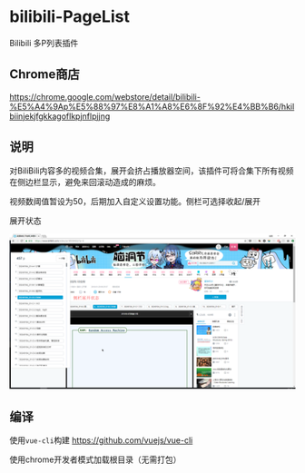# bilibili-PageList
Bilibili 多P列表插件

## Chrome商店
https://chrome.google.com/webstore/detail/bilibili-%E5%A4%9Ap%E5%88%97%E8%A1%A8%E6%8F%92%E4%BB%B6/hkilbiinjekjfgkkagoflkpjnflpjjng

## 说明

对BiliBili内容多的视频合集，展开会挤占播放器空间，该插件可将合集下所有视频在侧边栏显示，避免来回滚动造成的麻烦。

视频数阈值暂设为50，后期加入自定义设置功能。侧栏可选择收起/展开

展开状态

![](screenshot.png)

## 编译

使用`vue-cli`构建 https://github.com/vuejs/vue-cli

使用chrome开发者模式加载根目录（无需打包）
